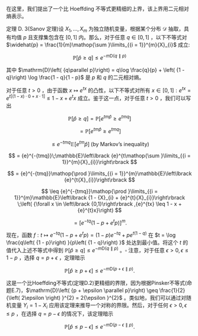在这里，我们提出了一个比 Hoeffding 不等式更精细的上界，该上界用二元相对熵表示。

定理 D. 3(Sanov 定理)设 ${X}_{1},\ldots ,{X}_{m}$ 为独立随机变量，根据某个分布 $\mathcal{D}$ 抽取，具有均值 $p$ 且支撑集包含在 $\left\lbrack {0,1}\right\rbrack$ 内。那么，对于任意 $q \in \left\lbrack {0,1}\right\rbrack$ ，以下不等式对 $\widehat{p} = \frac{1}{m}\mathop{\sum }\limits_{{i = 1}}^{m}{X}_{i}$ 成立:

$$
\mathbb{P}\left\lbrack {\widehat{p} \geq q}\right\rbrack \leq {e}^{-m\mathrm{D}\left( {q\parallel p}\right) }
$$

其中 $\mathrm{D}\left( {q\parallel p}\right) = q\log \frac{q}{p} + \left( {1 - q}\right) \log \frac{1 - q}{1 - p}$ 是 $p$ 和 $q$ 的二元相对熵。

对于任意 $t > 0$ ，由于函数 $x \mapsto {e}^{tx}$ 的凸性，以下不等式对所有 $x \in \left\lbrack {0,1}\right\rbrack : {e}^{tx} = {e}^{t\left\lbrack {\left( {1 - x}\right) \cdot 0 + x \cdot 1}\right\rbrack } \leq 1 - x + {e}^{t}x$ 成立。鉴于这一点，对于任意 $t > 0$ ，我们可以写出

$$
\mathbb{P}\left\lbrack {\widehat{p} \geq q}\right\rbrack = \mathbb{P}\left\lbrack {{e}^{{tm}\widehat{p}} \geq {e}^{tmq}}\right\rbrack
$$

$$
= \mathbb{P}\left\lbrack {{e}^{{tm}\widehat{p}} \geq {e}^{tmq}}\right\rbrack
$$

$$
\leq {e}^{-{tmq}}\mathbb{E}\left\lbrack {{e}^{tm}\widehat{p}}\right\rbrack \;\text{(by Markov’s inequality)}
$$

$$
= {e}^{-{tmq}}\;\mathbb{E}\left\lbrack {e}^{t\mathop{\sum }\limits_{{i = 1}}^{m}{X}_{i}}\right\rbrack
$$

$$
= {e}^{-{tmq}}\mathop{\prod }\limits_{{i = 1}}^{m}\mathbb{E}\left\lbrack {e}^{t{X}_{i}}\right\rbrack
$$

$$
\leq {e}^{-{tmq}}\mathop{\prod }\limits_{{i = 1}}^{m}\mathbb{E}\left\lbrack {1 - {X}_{i} + {e}^{t}{X}_{i}}\right\rbrack \;\left( {\forall x \in \left\lbrack {0,1}\right\rbrack ,{e}^{tx} \leq 1 - x + {e}^{t}x}\right)
$$

$$
= {\left\lbrack {e}^{-{tq}}\left( 1 - p + {e}^{t}p\right) \right\rbrack }^{m}.
$$

现在，函数 $f : t \mapsto {e}^{-{tq}}\left( {1 - p + {e}^{t}p}\right) = \left( {1 - p}\right) {e}^{-{tq}} + p{e}^{t\left( {1 - q}\right) }$ 在 $t = \log \frac{q\left( {1 - p}\right) }{p\left( {1 - q}\right) }$ 处达到最小值。将这个 $t$ 的值代入上述不等式中得到 $\mathbb{P}\left\lbrack {\widehat{p} \geq q}\right\rbrack \leq {e}^{-m\mathrm{D}\left( {q\parallel p}\right) }$ 。$\square$ 注意，对于任意 $\epsilon > 0,\epsilon \leq 1 - p$ ，选择 $q = p + \epsilon$ ，定理暗示

$$
\mathbb{P}\left\lbrack {\widehat{p} \geq p + \epsilon }\right\rbrack \leq {e}^{-m\mathrm{D}\left( {p + \epsilon \parallel p}\right) }. \tag{D.6}
$$

这是一个比Hoeffding不等式(定理D.2)更精细的界限，因为根据Pinsker不等式(命题E.7)，$\mathrm{D}\left( {p + \epsilon \parallel p}\right) \geq \frac{1}{2}{\left( 2\epsilon \right) }^{2} = 2{\epsilon }^{2}$ 。类似地，我们可以通过对随机变量 ${Y}_{i} = 1 - {X}_{i}$ 应用该定理来推导一个对称的界限。然后，对于任何 $\epsilon > 0,\epsilon \leq p$ ，在选择 $q = p - \epsilon$ 的情况下，该定理暗示

$$
\mathbb{P}\left\lbrack {\widehat{p} \leq p - \epsilon }\right\rbrack \leq {e}^{-m\mathrm{D}\left( {p - \epsilon \parallel p}\right) }. \tag{D.7}
$$